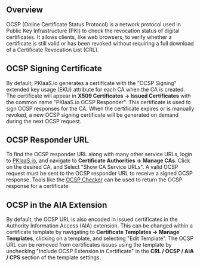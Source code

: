 ## Overview
OCSP (Online Certificate Status Protocol) is a network protocol used in Public Key Infrastructure (PKI) to check the revocation status of digital certificates. It allows clients, like web browsers, to verify whether a certificate is still valid or has been revoked without requiring a full download of a Certificate Revocation List (CRL).

## OCSP Signing Certificate
By default, PKIaaS.io generates a certificate with the "OCSP Signing" extended key usage (EKU) attribute for each CA when the CA is created. The certificate will appear in **X509 Certificates -> Issued Certificates** with the common name "PKIaaS.io OCSP Responder". This certificate is used to sign OCSP responses for the CA. When the certificate expires or is manually revoked, a new OCSP signing certificate will be generated on demand during the next OCSP request.

## OCSP Responder URL
To find the OCSP responder URL along with many other service URLs, login to [PKIaaS.io](https://pkiaas.io/auth/login), and navigate to **Certificate Authorities -> Manage CAs**. Click on the desired CA, and Select "Show CA Service URLs". A valid OCSP request must be sent to the OCSP responder URL to receive a signed OCSP response. Tools like the [OCSP Checker](https://certificatetools.com/ocsp-checker) can be used to return the OCSP response for a certificate.

## OCSP in the AIA Extension
By default, the OCSP URL is also encoded in issued certificates in the Authority Information Access (AIA) extension. This can be changed within a certificate template by navigating to **Certificate Templates -> Manage Templates**, clicking on a template, and selecting "Edit Template". The OCSP URL can be removed from certificates issues using the template by unchecking "Include OCSP Extension in Certificate" in the **CRL / OCSP / AIA / CPS** section of the template settings.
